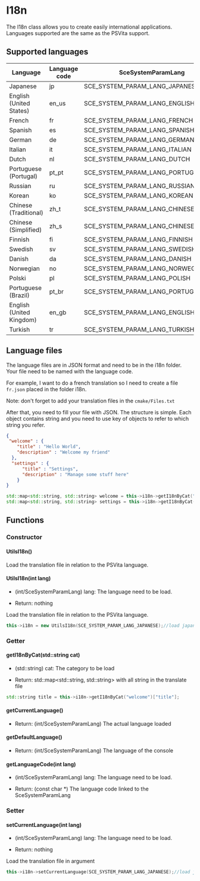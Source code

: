 # I18n

The I18n class allows you to create easily international applications. Languages supported are the same as the PSVita support.

## Supported languages

| Language                      | Language code | SceSystemParamLang                  | 
| ------------------------------|---------------|-------------------------------------|
| Japanese                      | jp            | SCE_SYSTEM_PARAM_LANG_JAPANESE      |
| English (United States)       | en_us         | SCE_SYSTEM_PARAM_LANG_ENGLISH_US    |
| French                        | fr            | SCE_SYSTEM_PARAM_LANG_FRENCH        |
| Spanish                       | es            | SCE_SYSTEM_PARAM_LANG_SPANISH       | 
| German                        | de            | SCE_SYSTEM_PARAM_LANG_GERMAN        |
| Italian                       | it            | SCE_SYSTEM_PARAM_LANG_ITALIAN       |
| Dutch                         | nl            | SCE_SYSTEM_PARAM_LANG_DUTCH         |
| Portuguese (Portugal)         | pt_pt         | SCE_SYSTEM_PARAM_LANG_PORTUGUESE_PT |
| Russian                       | ru            | SCE_SYSTEM_PARAM_LANG_RUSSIAN       |
| Korean                        | ko            | SCE_SYSTEM_PARAM_LANG_KOREAN        |
| Chinese (Traditional)         | zh_t          | SCE_SYSTEM_PARAM_LANG_CHINESE_T     |
| Chinese (Simplified)          | zh_s          | SCE_SYSTEM_PARAM_LANG_CHINESE_S     |
| Finnish                       | fi            | SCE_SYSTEM_PARAM_LANG_FINNISH       |
| Swedish                       | sv            | SCE_SYSTEM_PARAM_LANG_SWEDISH       |
| Danish                        | da            | SCE_SYSTEM_PARAM_LANG_DANISH        |
| Norwegian                     | no            | SCE_SYSTEM_PARAM_LANG_NORWEGIAN     |
| Polski                        | pl            | SCE_SYSTEM_PARAM_LANG_POLISH        |
| Portuguese (Brazil)           | pt_br         | SCE_SYSTEM_PARAM_LANG_PORTUGUESE_BR |
| English (United Kingdom)      | en_gb         | SCE_SYSTEM_PARAM_LANG_ENGLISH_GB    |
| Turkish                       | tr            | SCE_SYSTEM_PARAM_LANG_TURKISH       |

## Language files

The language files are in JSON format and need to be in the i18n folder. Your file need to be named with the language code.

For example, I want to do a french translation so I need to create a file `fr.json` placed in the folder i18n. 

Note: don't forget to add your translation files in the `cmake/Files.txt`

After that, you need to fill your file with JSON. The structure is simple. Each object contains string and you need to use key of objects to refer to which string you refer.

```json
{
 "welcome" : {
    "title" : "Hello World",
    "description" : "Welcome my friend"
  },
  "settings" : {
      "title" : "Settings",
      "description" : "Manage some stuff here"
    }
}
```

```cpp
std::map<std::string, std::string> welcome = this->i18n->getI18nByCat("welcome");
std::map<std::string, std::string> settings = this->i18n->getI18nByCat("settings");
```


## Functions

### Constructor

#### UtilsI18n()

Load the translation file in relation to the PSVita language.

#### UtilsI18n(int lang)

* (int/SceSystemParamLang) lang: The language need to be load.
- Return: nothing

Load the translation file in relation to the PSVita language.

```cpp
this->i18n = new UtilsI18n(SCE_SYSTEM_PARAM_LANG_JAPANESE);//load japanese language in the i18n/jp.json
```

### Getter

#### getI18nByCat(std::string cat)

* (std::string) cat: The category to be load
- Return: std::map<std::string, std::string> with all string in the translate file

```cpp
std::string title = this->i18n->getI18nByCat("welcome")["title"];
```

#### getCurrentLanguage()

- Return: (int/SceSystemParamLang) The actual language loaded

#### getDefaultLanguage()

- Return: (int/SceSystemParamLang) The language of the console

#### getLanguageCode(int lang)

* (int/SceSystemParamLang) lang: The language need to be load.
- Return: (const char *) The language code linked to the SceSystemParamLang

### Setter

#### setCurrentLanguage(int lang)

* (int/SceSystemParamLang) lang: The language need to be load.
- Return: nothing

Load the translation file in argument

```cpp
this->i18n->setCurrentLanguage(SCE_SYSTEM_PARAM_LANG_JAPANESE);//load japanese language in the i18n/jp.json
```

